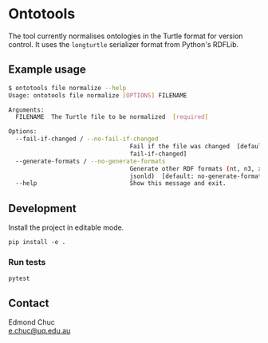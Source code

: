 # Ontotools

The tool currently normalises ontologies in the Turtle format for version control. It uses the `longturtle` serializer format from Python's RDFLib.

## Example usage

```bash
$ ontotools file normalize --help
Usage: ontotools file normalize [OPTIONS] FILENAME

Arguments:
  FILENAME  The Turtle file to be normalized  [required]

Options:
  --fail-if-changed / --no-fail-if-changed
                                  Fail if the file was changed  [default: no-
                                  fail-if-changed]
  --generate-formats / --no-generate-formats
                                  Generate other RDF formats (nt, n3, xml,
                                  jsonld)  [default: no-generate-formats]
  --help                          Show this message and exit.
```

## Development

Install the project in editable mode.

```
pip install -e .
```

### Run tests

```
pytest
```

## Contact

Edmond Chuc  
e.chuc@uq.edu.au
